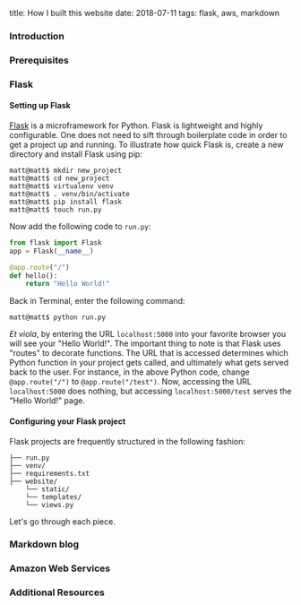 title: How I built this website
date: 2018-07-11
tags: flask, aws, markdown

### Introduction


### Prerequisites


### Flask

#### Setting up Flask

[Flask](http://flask.pocoo.org/) is a microframework for Python. Flask is lightweight and highly configurable. One does not need to sift through boilerplate code in order to get a project up and running. To illustrate how quick Flask is, create a new directory and install Flask using pip:

```posh
matt@matt$ mkdir new_project
matt@matt$ cd new_project
matt@matt$ virtualenv venv
matt@matt$ . venv/bin/activate
matt@matt$ pip install flask
matt@matt$ touch run.py
```

Now add the following code to `run.py`:

```python
from flask import Flask
app = Flask(__name__)

@app.route("/")
def hello():
    return "Hello World!"
```

Back in Terminal, enter the following command:

```posh
matt@matt$ python run.py
```

*Et viola*, by entering the URL `localhost:5000` into your favorite browser you will see your "Hello World!". The important thing to note is that Flask uses "routes" to decorate functions. The URL that is accessed determines which Python function in your project gets called, and ultimately what gets served back to the user. For instance, in the above Python code, change `@app.route("/")` to `@app.route("/test")`. Now, accessing the URL `localhost:5000` does nothing, but accessing `localhost:5000/test` serves the "Hello World!" page.

#### Configuring your Flask project

Flask projects are frequently structured in the following fashion:

```
├── run.py
├── venv/
├── requirements.txt
├── website/
	└── static/
	└── templates/
	└── views.py
```

Let's go through each piece.

### Markdown blog


### Amazon Web Services 


### Additional Resources





